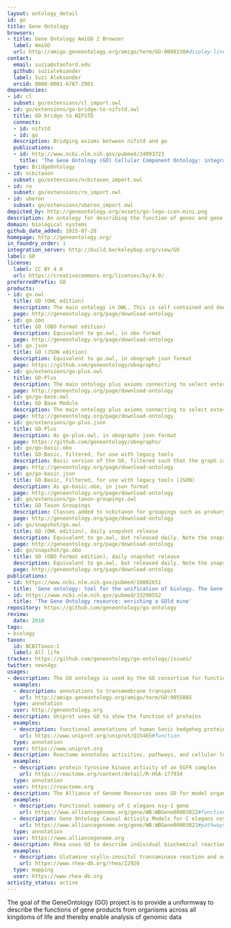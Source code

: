 ```yaml
---
layout: ontology_detail
id: go
title: Gene Ontology
browsers:
- title: Gene Ontology AmiGO 2 Browser
  label: AmiGO
  url: http://amigo.geneontology.org/amigo/term/GO:0008150#display-lineage-tab
contact:
  email: suzia@stanford.edu
  github: suzialeksander
  label: Suzi Aleksander
  orcid: 0000-0001-6787-2901
dependencies:
- id: cl
  subset: go/extensions/cl_import.owl
- id: go/extensions/go-bridge-to-nifstd.owl
  title: GO bridge to NIFSTD
  connects:
  - id: nifstd
  - id: go
  description: Bridging axioms between nifstd and go
  publications:
  - id: http://www.ncbi.nlm.nih.gov/pubmed/24093723
    title: 'The Gene Ontology (GO) Cellular Component Ontology: integration with SAO (Subcellular Anatomy Ontology) and other recent developments.'
  type: BridgeOntology
- id: ncbitaxon
  subset: go/extensions/ncbitaxon_import.owl
- id: ro
  subset: go/extensions/ro_import.owl
- id: uberon
  subset: go/extensions/uberon_import.owl
depicted_by: http://geneontology.org/assets/go-logo-icon.mini.png
description: An ontology for describing the function of genes and gene products
domain: biological systems
github_date_added: 2015-07-28
homepage: http://geneontology.org/
in_foundry_order: 1
integration_server: http://build.berkeleybop.org/view/GO
label: GO
license:
  label: CC BY 4.0
  url: https://creativecommons.org/licenses/by/4.0/
preferredPrefix: GO
products:
- id: go.owl
  title: GO (OWL edition)
  description: The main ontology in OWL. This is self contained and does not have connections to other OBO ontologies
  page: http://geneontology.org/page/download-ontology
- id: go.obo
  title: GO (OBO Format edition)
  description: Equivalent to go.owl, in obo format
  page: http://geneontology.org/page/download-ontology
- id: go.json
  title: GO (JSON edition)
  description: Equivalent to go.owl, in obograph json format
  page: https://github.com/geneontology/obographs/
- id: go/extensions/go-plus.owl
  title: GO-Plus
  description: The main ontology plus axioms connecting to select external ontologies, with subsets of those ontologies
  page: http://geneontology.org/page/download-ontology
- id: go/go-base.owl
  title: GO Base Module
  description: The main ontology plus axioms connecting to select external ontologies, excluding the external ontologies themselves
  page: http://geneontology.org/page/download-ontology
- id: go/extensions/go-plus.json
  title: GO-Plus
  description: As go-plus.owl, in obographs json format
  page: https://github.com/geneontology/obographs/
- id: go/go-basic.obo
  title: GO-Basic, Filtered, for use with legacy tools
  description: Basic version of the GO, filtered such that the graph is guaranteed to be acyclic and annotations can be propagated up the graph. The relations included are is a, part of, regulates, negatively regulates and positively regulates. This version excludes relationships that cross the 3 GO hierarchies.
  page: http://geneontology.org/page/download-ontology
- id: go/go-basic.json
  title: GO-Basic, Filtered, for use with legacy tools (JSON)
  description: As go-basic.obo, in json format
  page: http://geneontology.org/page/download-ontology
- id: go/extensions/go-taxon-groupings.owl
  title: GO Taxon Groupings
  description: Classes added to ncbitaxon for groupings such as prokaryotes
  page: http://geneontology.org/page/download-ontology
- id: go/snapshot/go.owl
  title: GO (OWL edition), daily snapshot release
  description: Equivalent to go.owl, but released daily. Note the snapshot release is not archived.
  page: http://geneontology.org/page/download-ontology
- id: go/snapshot/go.obo
  title: GO (OBO Format edition), daily snapshot release
  description: Equivalent to go.owl, but released daily. Note the snapshot release is not archived.
  page: http://geneontology.org/page/download-ontology
publications:
- id: https://www.ncbi.nlm.nih.gov/pubmed/10802651
  title: 'Gene ontology: tool for the unification of biology. The Gene Ontology Consortium'
- id: https://www.ncbi.nlm.nih.gov/pubmed/33290552
  title: 'The Gene Ontology resource: enriching a GOld mine'
repository: https://github.com/geneontology/go-ontology
review:
  date: 2010
tags:
- biology
taxon:
  id: NCBITaxon:1
  label: All life
tracker: https://github.com/geneontology/go-ontology/issues/
twitter: news4go
usages:
- description: The GO ontology is used by the GO consortium for functional annotation of genes
  examples:
  - description: annotations to transmembrane transport
    url: http://amigo.geneontology.org/amigo/term/GO:0055085
  type: annotation
  user: http://geneontology.org
- description: Uniprot uses GO to show the function of proteins
  examples:
  - description: functional annotations of human Sonic hedgehog protein
    url: https://www.uniprot.org/uniprot/Q15465#function
  type: annotation
  user: https://www.uniprot.org
- description: Reactome annotates activities, pathways, and cellular localization using GO
  examples:
  - description: protein tyrosine kinase activity of an EGFR complex
    url: https://reactome.org/content/detail/R-HSA-177934
  type: annotation
  user: https://reactome.org
- description: The Alliance of Genome Resources uses GO for model organism gene function annotation
  examples:
  - description: Functional summary of C elegans nsy-1 gene
    url: https://www.alliancegenome.org/gene/WB:WBGene00003822#function---go-annotations
  - description: Gene Ontology Causal Activity Models for C elegans nsy-1 gene
    url: https://www.alliancegenome.org/gene/WB:WBGene00003822#pathways
  type: annotation
  user: https://www.alliancegenome.org
- description: Rhea uses GO to describe individual biochemical reactions
  examples:
  - description: Glutamine scyllo-inositol transaminase reaction and associated GO term
    url: https://www.rhea-db.org/rhea/22920
  type: mapping
  user: https://www.rhea-db.org
activity_status: active
---
```


The goal of the GeneOntology (GO) project is to provide a uniformway to describe the functions of gene products from organisms across all kingdoms of life and thereby enable analysis of genomic data

